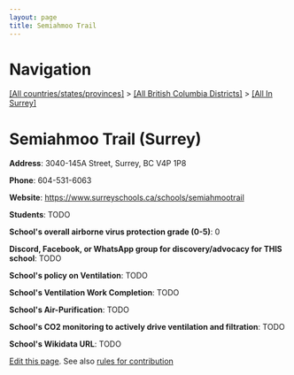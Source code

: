 ```yaml
---
layout: page
title: Semiahmoo Trail
---
```

# Navigation

[[All countries/states/provinces]](../../..) > [[All British Columbia Districts]](../..) > [[All In Surrey]](..)

# Semiahmoo Trail (Surrey)

**Address**: 3040-145A Street, Surrey, BC V4P 1P8

**Phone**: 604-531-6063

**Website**: <https://www.surreyschools.ca/schools/semiahmootrail>

**Students**: TODO

**School's overall airborne virus protection grade (0-5)**: 0

**Discord, Facebook, or WhatsApp group for discovery/advocacy for THIS school**: TODO

**School's policy on Ventilation**: TODO

**School's Ventilation Work Completion**: TODO

**School's Air-Purification**: TODO

**School's CO2 monitoring to actively drive ventilation and filtration**: TODO

**School's Wikidata URL**: TODO


[Edit this page](https://github.com/ventilate-schools/BC/edit/main/./Surrey/Semiahmoo_Trail.md). See also [rules for contribution](../../../contribution-rules/)